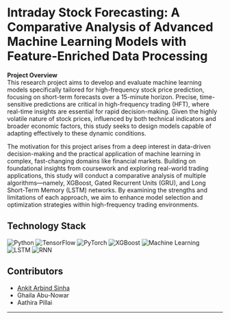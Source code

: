 # Intraday Stock Forecasting: A Comparative Analysis of Advanced Machine Learning Models with Feature-Enriched Data Processing

**Project Overview**  
This research project aims to develop and evaluate machine learning models specifically tailored for high-frequency stock price prediction, focusing on short-term forecasts over a 15-minute horizon. Precise, time-sensitive predictions are critical in high-frequency trading (HFT), where real-time insights are essential for rapid decision-making. Given the highly volatile nature of stock prices, influenced by both technical indicators and broader economic factors, this study seeks to design models capable of adapting effectively to these dynamic conditions.

The motivation for this project arises from a deep interest in data-driven decision-making and the practical application of machine learning in complex, fast-changing domains like financial markets. Building on foundational insights from coursework and exploring real-world trading applications, this study will conduct a comparative analysis of multiple algorithms—namely, XGBoost, Gated Recurrent Units (GRU), and Long Short-Term Memory (LSTM) networks. By examining the strengths and limitations of each approach, we aim to enhance model selection and optimization strategies within high-frequency trading environments.

## Technology Stack  
![Python](https://img.shields.io/badge/Python-3776AB?style=for-the-badge&logo=python&logoColor=white)
![TensorFlow](https://img.shields.io/badge/TensorFlow-FF6F00?style=for-the-badge&logo=tensorflow&logoColor=white)
![PyTorch](https://img.shields.io/badge/PyTorch-EE4C2C?style=for-the-badge&logo=pytorch&logoColor=white)
![XGBoost](https://img.shields.io/badge/XGBoost-1F77B4?style=for-the-badge&logo=xgboost&logoColor=white)
![Machine Learning](https://img.shields.io/badge/Machine%20Learning-%231572B6.svg?style=for-the-badge&logo=apache-spark&logoColor=white)
![LSTM](https://img.shields.io/badge/LSTM%20Networks-4169E1?style=for-the-badge&logo=deep-learning&logoColor=white)
![RNN](https://img.shields.io/badge/RNN%20Networks-8A2BE2?style=for-the-badge&logo=neural&logoColor=white)

## Contributors  
- [Ankit Arbind Sinha](https://github.com/Ank-22)
- Ghaila Abu-Nowar  
- Aathira Pillai  

---

